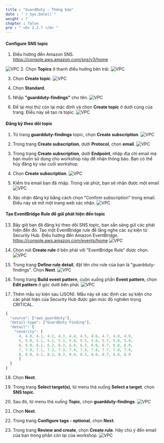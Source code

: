 ```yaml
---
title : "GuardDuty - Thông báo"
date : "`r Sys.Date()`"
weight : 7
chapter : false
pre : " <b> 2.2.7 </b> "
---
```


#### Configure SNS topic

1. Điều hướng đến Amazon SNS. https://console.aws.amazon.com/sns/v3/home 

![VPC](/images/2/2.1-AWS-Security-Hub/2.1.5-Security-Hub-Notifications/s1.png)
2. Chọn **Topics** ở thanh điều hướng bên trái.
![VPC](/images/2/2.1-AWS-Security-Hub/2.1.5-Security-Hub-Notifications/s2.png)

3. Chọn **Create topic**.
![VPC](/images/2/2.1-AWS-Security-Hub/2.1.5-Security-Hub-Notifications/s3.png)

1. Chọn **Standard**.


5. Nhập **"guardduty-findings"** cho tên.
![VPC](/images/2/2.2-Amazon-GuardDuty/2.2.7-GuardDuty-Notifications/s5.png)

6. Để lại mọi thứ còn lại mặc định và chọn **Create topic** ở dưới cùng của trang. Điều này sẽ tạo ra topic.
![VPC](/images/2/2.2-Amazon-GuardDuty/2.2.7-GuardDuty-Notifications/s6.png)
#### Đăng ký theo dõi topic

1. Từ trang **guardduty-findings** topic, chọn **Create subscription**.
![VPC](/images/2/2.2-Amazon-GuardDuty/2.2.7-GuardDuty-Notifications/s7.png)

1. Trong trang **Create subscription**, dưới **Protocol**, chọn **email**.
![VPC](/images/2/2.2-Amazon-GuardDuty/2.2.7-GuardDuty-Notifications/s8.png)

1. Trong trang **Create subscription**, dưới **Endpoint**, nhập địa chỉ email mà bạn muốn sử dụng cho workshop này để nhận thông báo. Bạn có thể hủy đăng ký vào cuối workshop.


10. Chọn **Create subscription**. 
![VPC](/images/2/2.2-Amazon-GuardDuty/2.2.7-GuardDuty-Notifications/s10a.png)

11. Kiểm tra email bạn đã nhập. Trong vài phút, bạn sẽ nhận được một email
![VPC](/images/2/2.2-Amazon-GuardDuty/2.2.7-GuardDuty-Notifications/s11.png)

12. Xác nhận đăng ký bằng cách chọn "Confirm subscription" trong email. Điều này sẽ mở một trang web xác nhận.
![VPC](/images/2/2.2-Amazon-GuardDuty/2.2.7-GuardDuty-Notifications/s12.png)

#### Tạo EventBridge Rule để gửi phát hiện đến topic

13. Bây giờ bạn đã đăng ký theo dõi SNS topic, bạn sẵn sàng gửi các phát hiện đến đó. Tạo một EventBridge rule để lắng nghe các sự kiện từ Security Hub. Điều hướng đến Amazon EventBridge. https://console.aws.amazon.com/events/home
![VPC](/images/2/2.1-AWS-Security-Hub/2.1.5-Security-Hub-Notifications/s13.png)

14. Chọn nút **Create rule** ở bên phải với "EventBridge Rule" được chọn.
![VPC](/images/2/2.1-AWS-Security-Hub/2.1.5-Security-Hub-Notifications/s14.png)

1.  Trong trang **Define rule detail**, đặt tên cho rule của bạn là "guardduty-findings". Chọn **Next**.
![VPC](/images/2/2.2-Amazon-GuardDuty/2.2.7-GuardDuty-Notifications/s15.png)

1.  Trong trang **Build event pattern**, cuộn xuống phần **Event pattern**, chọn **Edit pattern**  ở góc dưới bên phải.
![VPC](/images/2/2.2-Amazon-GuardDuty/2.2.7-GuardDuty-Notifications/s16.png)

1.  Thêm mẫu sự kiện sau (JSON). Mẫu này sẽ xác định các sự kiện cho các phát hiện của Security Hub được gán mức độ nghiêm trọng CRITICAL.

```js
{
  "source": ["aws.guardduty"],
  "detail-type": ["GuardDuty Finding"],
  "detail": {
    "severity": [
      4, 4.0, 4.1, 4.2, 4.3, 4.4, 4.5, 4.6, 4.7, 4.8, 4.9, 
      5, 5.0, 5.1, 5.2, 5.3, 5.4, 5.5, 5.6, 5.7, 5.8, 5.9, 
      6, 6.0, 6.1, 6.2, 6.3, 6.4, 6.5, 6.6, 6.7, 6.8, 6.9, 
      7, 7.0, 7.1, 7.2, 7.3, 7.4, 7.5, 7.6, 7.7, 7.8, 7.9, 
      8, 8.0, 8.1, 8.2, 8.3, 8.4, 8.5, 8.6, 8.7, 8.8, 8.9
      ]
  }
}
```
18. Chọn **Next**.


19. Trong trang **Select target(s)**, từ menu thả xuống **Select a target**, chọn **SNS topic**.


20. Sau đó, từ menu thả xuống **Topic**, chọn **guardduty-findings**.
![VPC](/images/2/2.2-Amazon-GuardDuty/2.2.7-GuardDuty-Notifications/s20.png)

21.  Chọn **Next**.


22.  Trong trang **Configure tags - optional**, chọn **Next**.


23.  Trong trang **Review and create**, chọn **Create rule**. Hãy chú ý đến email của bạn trong phần còn lại của workshop.
![VPC](/images/2/2.2-Amazon-GuardDuty/2.2.7-GuardDuty-Notifications/s23.png)
